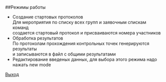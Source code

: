 ##Режимы работы
* Создание стартовых протоколов\
  Для мероприятия по списку всех групп и заявочным спискам команд\
  создается стартовый протокол и присваиваются номера участников
* Обработка результатов\
  По протоколам прохождения контрольных точек генерируются результаты\
  и записываются в файл с общими результатами
* Редактирование введеных данных, для выбора этого режима надо нажать new mode 

[Выход](Docs.md)